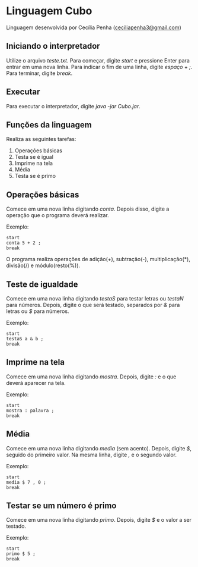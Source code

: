 # Linguagem Cubo


Linguagem desenvolvida por Cecília Penha (ceciliapenha3@gmail.com)

## Iniciando o interpretador

Utilize o arquivo *teste.txt*.
Para começar, digite *start* e pressione Enter para entrar em uma nova linha.
Para indicar o fim de uma linha, digite *espaço* + *;*.
Para terminar, digite *break*.

## Executar

Para executar o interpretador, digite *java -jar Cubo.jar*.

## Funções da linguagem

Realiza as seguintes tarefas:

1. Operações básicas
2. Testa se é igual
3. Imprime na tela
4. Média
5. Testa se é primo

## Operações básicas

Comece em uma nova linha digitando *conta*. Depois disso, digite a operação que o programa deverá realizar.

Exemplo:

```
start
conta 5 + 2 ;
break
```

O programa realiza operações de adição(+), subtração(-), multiplicação(*), divisão(/) e módulo(resto(%)).

## Teste de igualdade

Comece em uma nova linha digitando *testaS* para testar letras ou *testaN* para números. Depois, digite o que será testado, separados por *&* para letras ou *$* para números.

Exemplo:

```
start
testaS a & b ;
break
```

## Imprime na tela

Comece em uma nova linha digitando *mostra*. Depois, digite *:* e o que deverá aparecer na tela.

Exemplo:

```
start
mostra : palavra ;
break
```

## Média

Comece em uma nova linha digitando *media* (sem acento). Depois, digite *$*, seguido do primeiro valor. Na mesma linha, digite *,* e o segundo valor.

Exemplo:

```
start
media $ 7 , 0 ;
break
```

## Testar se um número é primo

Comece em uma nova linha digitando *primo*. Depois, digite *$* e o valor a ser testado.

Exemplo:

```
start
primo $ 5 ;
break
```
